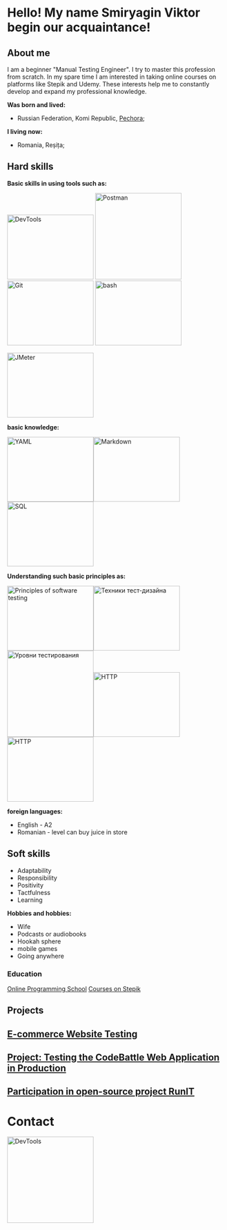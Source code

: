 # Hello! My name Smiryagin Viktor begin our acquaintance!

## About me

I am a beginner "Manual Testing Engineer". I try to master this profession from scratch. In my spare time I am interested in taking online courses on platforms like Stepik and Udemy. These interests help me to constantly develop and expand my professional knowledge.

**Was born and lived:** 
- Russian Federation, Komi Republic, [Pechora](https://eho.tb.ru/pechora-komi-republic);

**I living now:**
- Romania, Reșița;

## Hard skills

**Basic skills in using tools such as:**
 
 <img src="https://media.giphy.com/media/v1.Y2lkPTc5MGI3NjExNGJxNG93c2g0ZXdmbWxhd3lnOWN5M2hyN3Y5Zjgza2F4MWFxMm1qaCZlcD12MV9pbnRlcm5hbF9naWZfYnlfaWQmY3Q9Zw/pYm7AoJQAU2WEaYbGm/giphy.gif" width="200" height="150" alt="DevTools"></a> [](https://developer.chrome.com/docs/devtools/) <img src="https://media4.giphy.com/media/v1.Y2lkPTc5MGI3NjExMGUzNGt0dW81Y256a25taXdlZGh2NnBzeDgzeWV3YnZsZW9qbnlvaCZlcD12MV9pbnRlcm5hbF9naWZfYnlfaWQmY3Q9Zw/SDVYTimxoFjb3jNrCa/giphy.gif" width="200" height="200" alt="Postman"></a> [](https://www.postman.com/)  <img src="https://media.giphy.com/media/kH6CqYiquZawmU1HI6/giphy.gif" width="200" height="150" alt="Git"></a> [](https://git-scm.com/)<img src="https://media.giphy.com/media/v1.Y2lkPTc5MGI3NjExaXVsN2Rmazh1c3k2ZjFoMml6aTBldmtweWZmbGgyN2NieDZyOHptbiZlcD12MV9pbnRlcm5hbF9naWZfYnlfaWQmY3Q9Zw/jzfrXN8CKlFFc8ZqMl/giphy.gif" width="200" height="150" alt="bash"></a> [](https://www.gnu.org/software/bash/)

<img src="https://i.giphy.com/media/v1.Y2lkPTc5MGI3NjExYzk0dmMxdnF5YWhmOTB2Z24ycDRvNHV0N2oyMXA1cjAzdnAwb3F4MyZlcD12MV9pbnRlcm5hbF9naWZfYnlfaWQmY3Q9Zw/LN7RYUPrODY7XSvYBE/giphy.gif" width="200" height="150" alt="JMeter"></a> [](https://jmeter.apache.org/)


**basic knowledge:**

<img src="https://media.giphy.com/media/v1.Y2lkPTc5MGI3NjExYWM2eGFmYWpwejZlaW1lcTF4djh2Nmh4YWVwd3l4MWIzeTJiOHZ0aiZlcD12MV9pbnRlcm5hbF9naWZfYnlfaWQmY3Q9Zw/1mojRBWmxP3NFSpqD3/giphy.gif" width="200" height="150" alt="YAML"></a><img src="https://media4.giphy.com/media/v1.Y2lkPTc5MGI3NjExN3RqcHMxZ2FsdXhicTR6a3p0dGlvMmtvdzd1YTBqdzQwcjR4ZjcxNSZlcD12MV9pbnRlcm5hbF9naWZfYnlfaWQmY3Q9Zw/jgyZKMOe3Eg3UcSr7T/giphy.gif" width="200" height="150" alt="Markdown"></a><img src="https://media.giphy.com/media/v1.Y2lkPTc5MGI3NjExMm5saGduODN2djVkc3FoNWswdGw1MXU2bHBsaTI2cmJ2cm5zdXN0bSZlcD12MV9pbnRlcm5hbF9naWZfYnlfaWQmY3Q9Zw/C3Owc2NuVw7qCK4YWo/giphy.gif" width="200" height="150" alt="SQL">

**Understanding such basic principles as:**

 <img src="https://media.giphy.com/media/v1.Y2lkPTc5MGI3NjExbGwwbDZyeHM5aXJwNDV2YnRrNGhsNDFkd2J2ZmwxYm53bHh3Yzl0dSZlcD12MV9pbnRlcm5hbF9naWZfYnlfaWQmY3Q9Zw/WTL1cKpsqV7r1jXJGg/giphy.gif" width="200" height="150" alt="Principles of software testing"><img src="https://media.giphy.com/media/v1.Y2lkPTc5MGI3NjExeHZid2RsbWhyMDkyZm9lZXptYWRwbTVjcnpmcnJubGxkamZ4bHBhZCZlcD12MV9pbnRlcm5hbF9naWZfYnlfaWQmY3Q9Zw/s8xihxy3xryJFVNN8h/giphy.gif" width="200" height="150" alt="Техники тест-дизайна"><img src="https://media2.giphy.com/media/v1.Y2lkPTc5MGI3NjExbzUzNWNiemw3a2c5ZzE0aTZmbmExdHZtZmdqbWJkeXdqZGs3czJheiZlcD12MV9pbnRlcm5hbF9naWZfYnlfaWQmY3Q9Zw/wXGV6LuDyCOgmecegJ/giphy.gif" width="200" height="200" alt="Уровни тестирования"><img src="https://media4.giphy.com/media/v1.Y2lkPTc5MGI3NjExejBtdG5mcWV1b3NxZHJ5YW52bWF0dDkwNTZ3bmwzc2IzengxZ3dwbiZlcD12MV9pbnRlcm5hbF9naWZfYnlfaWQmY3Q9Zw/aII1MqL55skdd1sdul/giphy.gif" width="200" height="150" alt="HTTP"></a><img src="https://media2.giphy.com/media/v1.Y2lkPTc5MGI3NjExd3NzZHlqdzFhajB1Yjhsb3BtamN1Y3llZmlrbHlwa2hjbWEwcDRtZSZlcD12MV9pbnRlcm5hbF9naWZfYnlfaWQmY3Q9Zw/aN3fE65ZEvqdYZjbeV/giphy.gif" width="200" height="150" alt="HTTP"></a>



**foreign languages:**
* English  -  A2
* Romanian - level can buy juice in store

## Soft skills
* Adaptability
* Responsibility
* Positivity
* Tactfulness
* Learning

**Hobbies and hobbies:**
* Wife
* Podcasts or audiobooks
* Hookah sphere
* mobile games
* Going anywhere

### Education
[Online Programming School](https://ru.hexlet.io/u/victorsm)
[Courses on Stepik](https://stepik.org/users/775144682/profile)



## Projects

## [E-commerce Website Testing](https://github.com/ViktorSmiryagin/qa-engineer-project-84)

## [Project: Testing the CodeBattle Web Application in Production](https://github.com/ViktorSmiryagin/qa-engineer-project-85)

## [Participation in open-source project RunIT](https://github.com/ViktorSmiryagin/Test_Runit)

# Contact
<a href="https://t.me/EA7Owner"><img src="https://media.giphy.com/media/v1.Y2lkPTc5MGI3NjExYzY2cTNvZmtocXZlZ3Zlbmx2MGlkM2tnM2N5MzM5MjBsMTA4bGVmYiZlcD12MV9pbnRlcm5hbF9naWZfYnlfaWQmY3Q9Zw/B37K3NPl4agREywDq8/giphy.gif" width="200" height="200" alt="DevTools"></a> [](https://t.me/EA7Owner)
